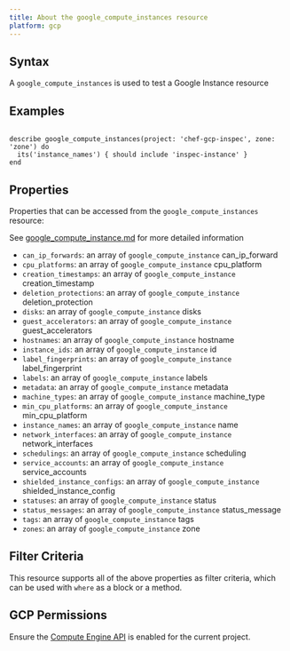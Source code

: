 ```yaml
---
title: About the google_compute_instances resource
platform: gcp
---
```


## Syntax
A `google_compute_instances` is used to test a Google Instance resource

## Examples
```

describe google_compute_instances(project: 'chef-gcp-inspec', zone: 'zone') do
  its('instance_names') { should include 'inspec-instance' }
end
```

## Properties
Properties that can be accessed from the `google_compute_instances` resource:

See [google_compute_instance.md](google_compute_instance.md) for more detailed information
  * `can_ip_forwards`: an array of `google_compute_instance` can_ip_forward
  * `cpu_platforms`: an array of `google_compute_instance` cpu_platform
  * `creation_timestamps`: an array of `google_compute_instance` creation_timestamp
  * `deletion_protections`: an array of `google_compute_instance` deletion_protection
  * `disks`: an array of `google_compute_instance` disks
  * `guest_accelerators`: an array of `google_compute_instance` guest_accelerators
  * `hostnames`: an array of `google_compute_instance` hostname
  * `instance_ids`: an array of `google_compute_instance` id
  * `label_fingerprints`: an array of `google_compute_instance` label_fingerprint
  * `labels`: an array of `google_compute_instance` labels
  * `metadata`: an array of `google_compute_instance` metadata
  * `machine_types`: an array of `google_compute_instance` machine_type
  * `min_cpu_platforms`: an array of `google_compute_instance` min_cpu_platform
  * `instance_names`: an array of `google_compute_instance` name
  * `network_interfaces`: an array of `google_compute_instance` network_interfaces
  * `schedulings`: an array of `google_compute_instance` scheduling
  * `service_accounts`: an array of `google_compute_instance` service_accounts
  * `shielded_instance_configs`: an array of `google_compute_instance` shielded_instance_config
  * `statuses`: an array of `google_compute_instance` status
  * `status_messages`: an array of `google_compute_instance` status_message
  * `tags`: an array of `google_compute_instance` tags
  * `zones`: an array of `google_compute_instance` zone

## Filter Criteria
This resource supports all of the above properties as filter criteria, which can be used
with `where` as a block or a method.

## GCP Permissions

Ensure the [Compute Engine API](https://console.cloud.google.com/apis/library/compute.googleapis.com/) is enabled for the current project.
